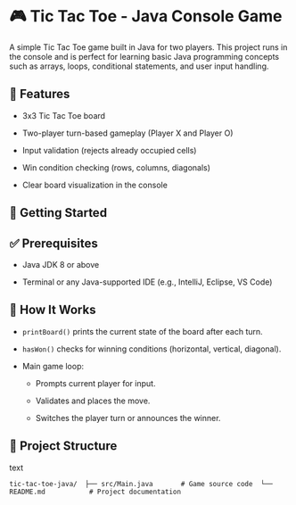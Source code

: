 🎮 Tic Tac Toe - Java Console Game
==================================

A simple Tic Tac Toe game built in Java for two players. This project runs in the console and is perfect for learning basic Java programming concepts such as arrays, loops, conditional statements, and user input handling.

📌 Features
-----------

-   3x3 Tic Tac Toe board

-   Two-player turn-based gameplay (Player X and Player O)

-   Input validation (rejects already occupied cells)

-   Win condition checking (rows, columns, diagonals)

-   Clear board visualization in the console


🚀 Getting Started
------------------

✅ Prerequisites
---------------

-   Java JDK 8 or above

-   Terminal or any Java-supported IDE (e.g., IntelliJ, Eclipse, VS Code)

🧠 How It Works
---------------

-   `printBoard()` prints the current state of the board after each turn.

-   `hasWon()` checks for winning conditions (horizontal, vertical, diagonal).

-   Main game loop:

    -   Prompts current player for input.

    -   Validates and places the move.

    -   Switches the player turn or announces the winner.

📁 Project Structure
--------------------

text

`tic-tac-toe-java/ 
      ├── src/Main.java       # Game source code 
      └── README.md           # Project documentation`
